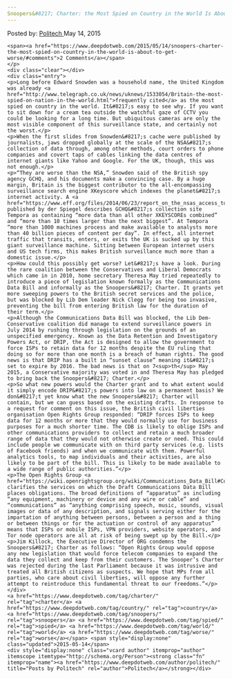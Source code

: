 ```yaml
---
Snoopers&#8217; Charter: the Most Spied on Country in the World Is About to Get Worse
---
```

<article class="post-listing post-10293 post type-post status-publish format-standard has-post-thumbnail hentry  tag-charter tag-country tag-snoopers tag-spied  tag-worse">
    <div class="post-inner">
        <span>Posted by: <a href="https://www.deepdotweb.com/author/politech/" title="">Politech </a></span>
    <span>May 14, 2015</span>
    
    <span><a href="https://www.deepdotweb.com/2015/05/14/snoopers-charter-the-most-spied-on-country-in-the-world-is-about-to-get-worse/#comments">2 Comments</a></span>
    </p>
    <div class="clear"></div>
    <div class="entry">
    <p>Long before Edward Snowden was a household name, the United Kingdom was already <a href="http://www.telegraph.co.uk/news/uknews/1533054/Britain-the-most-spied-on-nation-in-the-world.html">frequently cited</a> as the most spied on country in the world. It&#8217;s easy to see why. If you want to sit down for a cream tea outside the watchful gaze of CCTV you could be looking for a long time. But ubiquitous cameras are only the most visible component of this surveillance state, and certainly not the worst.</p>
    <p>When the first slides from Snowden&#8217;s cache were published by journalists, jaws dropped globally at the scale of the NSA&#8217;s collection of data through, among other methods, court orders to phone companies and covert taps of cables linking the data centres of internet giants like Yahoo and Google. For the UK, though, this was not enough.</p>
    <p>“They are worse than the NSA,” Snowden said of the British spy agency GCHQ, and his documents make a convincing case. By a huge margin, Britain is the biggest contributor to the all-encompassing surveillance search engine XKeyscore which indexes the planet&#8217;s internet activity. A <a href="https://www.eff.org/files/2014/06/23/report_on_the_nsas_access_to_tempora.pdf">document</a> published by der Spiegel describes GCHQ&#8217;s collection site Tempora as containing “more data than all other XKEYSCOREs combined” and “more than 10 times larger than the next biggest”. At Tempora “more than 1000 machines process and make available to analysts more than 40 billion pieces of content per day”. In effect, all internet traffic that transits, enters, or exits the UK is sucked up by this giant surveillance machine. Sitting between European internet users and US tech firms, this makes British surveillance much more than a domestic issue.</p>
    <p>How could this possibly get worse? Let&#8217;s have a look. During the rare coalition between the Conservatives and Liberal Democrats which came in in 2010, home secretary Theresa May tried repeatedly to introduce a piece of legislation known formally as the Communications Data Bill and informally as the Snoopers&#8217; Charter. It grants yet more sweeping powers to the British secret services and the police, but was blocked by Lib Dem leader Nick Clegg for being too invasive, preventing the bill from entering British law for the duration of their term.</p>
    <p>Although the Communications Data Bill was blocked, the Lib Dem-Conservative coalition did manage to extend surveillance powers in July 2014 by rushing through legislation on the grounds of an unspecified emergency. Known as the Data Retention and Investigatory Powers Act, or DRIP, the Act is designed to allow the government to force ISPs to retain data for 12 months despite the EU ruling that doing so for more than one month is a breach of human rights. The good news is that DRIP has a built in “sunset clause” meaning it&#8217;s set to expire by 2016. The bad news is that on 7<sup>th</sup> May 2015, a Conservative majority was voted in and Theresa May has pledged to bring back the Snoopers&#8217; Charter.</p>
    <p>So what new powers would the Charter grant and to what extent would it simply encode DRIP&#8217;s powers into law on a permanent basis? We don&#8217;t yet know what the new Snoopers&#8217; Charter will contain, but we can guess based on the existing drafts. In response to a request for comment on this issue, the British civil liberties organisation Open Rights Group responded: “DRIP forces ISPs to keep data for 12 months or more that they would normally use for business purposes for a much shorter time. The CDB is likely to oblige ISPs and other communications providers to collect and retain a much broader range of data that they would not otherwise create or need. This could include people we communicate with on third party services (e.g. lists of Facebook friends) and when we communicate with them. Powerful analytics tools, to map individuals and their activities, are also likely to be part of the bill. This is likely to be made available to a wide range of public authorities.”</p>
    <p>The Open Rights Group <a href="https://wiki.openrightsgroup.org/wiki/Communications_Data_Bill#Collecting_entities_covered">wiki</a> clarifies the services on which the Draft Communications Data Bill places obligations. The broad definitions of “apparatus” as including “any equipment, machinery or device and any wire or cable” and “communications” as “anything comprising speech, music, sounds, visual images or data of any description, and signals serving either for the impartation of anything between persons, between a person and a thing or between things or for the actuation or control of any apparatus” means that ISPs or mobile ISPs, VPN providers, website operators, and Tor node operators are all at risk of being swept up by the Bill.</p>
    <p>Jim Killock, the Executive Director of ORG condemns the Snoopers&#8217; Charter as follows: “Open Rights Group would oppose any new legislation that would force telecom companies to expand the data they collect and keep from their customers. The Snooper’s Charter was rejected during the last Parliament because it was intrusive and treated all British citizens as suspects. We hope that MPs from all parties, who care about civil liberties, will oppose any further attempt to reintroduce this fundamental threat to our freedoms.”</p>
    </div>
    <a href="https://www.deepdotweb.com/tag/charter/" rel="tag">charter</a> <a href="https://www.deepdotweb.com/tag/country/" rel="tag">country</a> <a href="https://www.deepdotweb.com/tag/snoopers/" rel="tag">snoopers</a> <a href="https://www.deepdotweb.com/tag/spied/" rel="tag">spied</a> <a href="https://www.deepdotweb.com/tag/world/" rel="tag">world</a> <a href="https://www.deepdotweb.com/tag/worse/" rel="tag">worse</a></span> <span style="display:none" class="updated">2015-05-14</span>
    <div style="display:none" class="vcard author" itemprop="author" itemscope itemtype="http://schema.org/Person"><strong class="fn" itemprop="name"><a href="https://www.deepdotweb.com/author/politech/" title="Posts by Politech" rel="author">Politech</a></strong></div>
    
